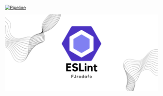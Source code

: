 [![Pipeline](https://github.com/FJrodafo/ESLint/actions/workflows/pipeline_deployment.yml/badge.svg)](https://github.com/FJrodafo/ESLint/actions/workflows/pipeline_deployment.yml)

<picture>
    <source media="(prefers-color-scheme: dark)" srcset="https://raw.githubusercontent.com/FJrodafo/ESLint/main/Assets/Banner/Dark.png">
    <img alt="ESLint" src="https://raw.githubusercontent.com/FJrodafo/ESLint/main/Assets/Banner/Light.png">
</picture>